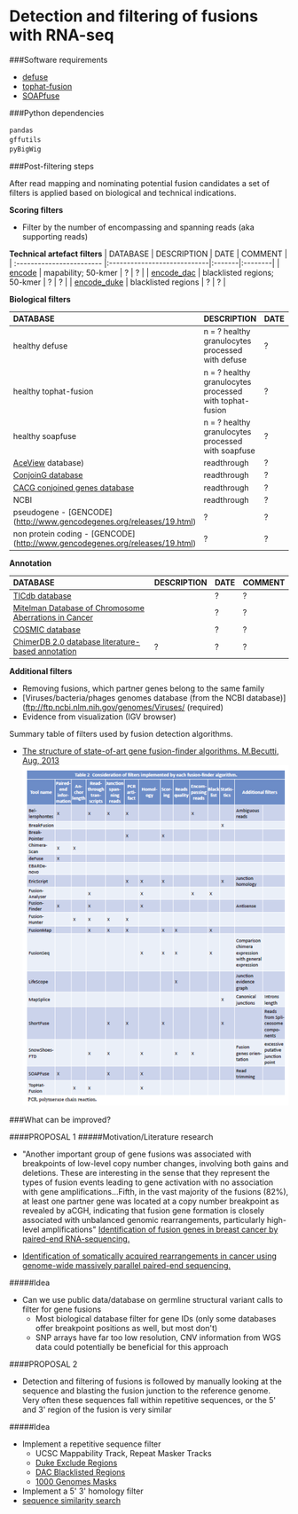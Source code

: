Detection and filtering of fusions with RNA-seq
====================================================

###Software requirements
+ [defuse](http://sourceforge.net/projects/defuse/)
+ [tophat-fusion](http://ccb.jhu.edu/software/tophat/fusion_index.html)
+ [SOAPfuse](http://soap.genomics.org.cn/soapfuse.html)

###Python dependencies 
```bash
pandas
gffutils
pyBigWig
```

###Post-filtering steps

After read mapping and nominating potential fusion candidates a set of filters is applied based on biological and technical indications. 

**Scoring filters**
+ Filter by the number of encompassing and spanning reads (aka supporting reads)

**Technical artefact filters**
| DATABASE                  | DESCRIPTION                 | DATE   | COMMENT |
| :------------------------ |:----------------------------|:-------|:--------|
| [encode](http://hgwdev.cse.ucsc.edu/cgi-bin/hgFileUi?db=hg19&g=wgEncodeMapability) | mapability; 50-kmer | ? | ? |
| [encode_dac](http://hgwdev.cse.ucsc.edu/cgi-bin/hgFileUi?db=hg19&g=wgEncodeMapability) | blacklisted regions; 50-kmer | ? | ? |
| [encode_duke](http://hgwdev.cse.ucsc.edu/cgi-bin/hgFileUi?db=hg19&g=wgEncodeMapability) | blacklisted regions | ? | ? |


**Biological filters**

| DATABASE                  | DESCRIPTION                 | DATE   | COMMENT |
| :------------------------ |:----------------------------|:-------|:--------|
| healthy defuse | n = ? healthy granulocytes processed with defuse | ? | ? |
| healthy tophat-fusion | n = ? healthy granulocytes processed with tophat-fusion | ? | ? | 
| healthy soapfuse | n = ? healthy granulocytes processed with soapfuse | ? | ? | 
| [AceView](http://www.ncbi.nlm.nih.gov/IEB/Research/Acembly/index.html?human) database)|  readthrough  |   ?     | ? |
| [ConjoinG database](http://metasystems.riken.jp/conjoing/) | readthrough |  ? | ? |
| [CACG conjoined genes database](http://cgc.kribb.re.kr/map/) | readthrough | ? | ? | 
| NCBI | readthrough | ? |  ? | ? |
| pseudogene - [GENCODE] (http://www.gencodegenes.org/releases/19.html) | ? | ? | ? | 
| non protein coding - [GENCODE] (http://www.gencodegenes.org/releases/19.html) | ? | ? | ? | 


**Annotation**

| DATABASE                  | DESCRIPTION                 | DATE   | COMMENT |
| :------------------------ |:----------------------------|:-------|:--------|
| [TICdb database](http://www.unav.es/genetica/TICdb/) |    |   ?     | ? |
| [Mitelman Database of Chromosome Aberrations in Cancer](http://cgap.nci.nih.gov/Chromosomes/Mitelman.) |    |   ?     | ? |
| [COSMIC database](http://cancer.sanger.ac.uk/cancergenome/projects/cosmic/) |    |   ?     | ? |
| [ChimerDB 2.0 database literature-based annotation](http://ercsb.ewha.ac.kr/FusionGene/) | ? | ? | ? | 


**Additional filters**
+ Removing fusions, which partner genes belong to the same family
+ [Viruses/bacteria/phages genomes database (from the NCBI database)](ftp://ftp.ncbi.nlm.nih.gov/genomes/Viruses/ (required)
+ Evidence from visualization (IGV browser)

Summary table of filters used by fusion detection algorithms.
+ [The structure of state-of-art gene fusion-finder algorithms. M.Becutti, Aug, 2013](https://www.oapublishinglondon.com/article/617)
![image](../img/filters.png)

###What can be improved?

####PROPOSAL 1
#####Motivation/Literature research
+ "Another important group of gene fusions was associated with breakpoints of low-level copy number changes, involving both gains and deletions. These are interesting in the sense that they represent the types of fusion events leading to gene activation with no association with gene amplifications...Fifth, in the vast majority of the fusions (82%), at least one partner gene was located at a copy number breakpoint as revealed by aCGH, indicating that fusion gene formation is closely associated with unbalanced genomic rearrangements, particularly high-level amplifications" [Identification of fusion genes in breast cancer by paired-end RNA-sequencing.](http://genomebiology.com/content/12/1/R6)

+ [Identification of somatically acquired rearrangements in cancer using genome-wide massively parallel paired-end sequencing.](http://www.nature.com/ng/journal/v40/n6/fig_tab/ng.128_F3.html)


#####Idea
+ Can we use public data/database on germline structural variant calls to filter for gene fusions
  + Most biological database filter for gene IDs (only some databases offer breakpoint positions as well, but most don't)
  + SNP arrays have far too low resolution, CNV information from WGS data could potentially be beneficial for this approach

####PROPOSAL 2
+ Detection and filtering of fusions is followed by manually looking at the sequence and blasting the fusion junction to the reference genome. Very often these sequences fall within repetitive sequences, or the 5' and 3' region of the fusion is very similar

#####Idea
  + Implement a repetitive sequence filter
    + UCSC Mappability Track, Repeat Masker Tracks 
    + [Duke Exclude Regions](http://hgdownload.cse.ucsc.edu/goldenPath/hg18/encodeDCC/wgEncodeMapability/) 
    + [DAC Blacklisted Regions](http://hgwdev.cse.ucsc.edu/cgi-bin/hgFileUi?db=hg19&g=wgEncodeMapability)
    + [1000 Genomes Masks](http://www.1000genomes.org/announcements/genome-accessibility-information-now-available-1000-genomes-browser-2012-09-06)
  + Implement a 5' 3' homology filter
  + [sequence similarity search](http://www.ebi.ac.uk/Tools/sss/)


